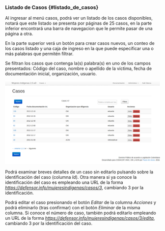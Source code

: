 ### Listado de Casos  {#listado_de_casos}
 
Al ingresar al menú casos, podrá ver un listado de los casos disponibles, notará que este listado se presenta por páginas de 25 casos, en la parte inferior encontrará una barra de navegacion que le permite pasar de una página a otra.

En la parte superior verá un botón para crear casos nuevos, un conteo de los casos listado y una caja de ingreso en la que puede especificar una o más palabras que permitén filtrar.

Se filtran los casos que contenga la(s) palabra(s) en uno de los campos presentados: Código del caso, nombre o apellido de la víctima, fecha de documentación inicial, organización, usuario.

![Listado de casos](https://raw.githubusercontent.com/BlancaInesAcosta/sivel2_mujeresindigenas_doc/master/lista_de_casos.png)

Podrá examinar breves detalles de un caso sin editarlo pulsando sobre la identificación del caso (columna *Id*). Otra manera si ya conoce la identificación del caso es empleando una URL de la forma 
    *https://defensor.info/mujeresindigenas/casos/3*, cambiando 3 por la identificación.

Podrá editar el caso presionando el botón *Editar* de la columna *Acciones* y podrá eliminarlo (tras confirmar) con el botón *Eliminar* de la misma columna. Si conoce el número de caso, también podrá editarlo empleando un URL de la forma *https://defensor.info/mujeresindigenas/casos/3/edita*, cambiando 3 por la identificación del caso.









